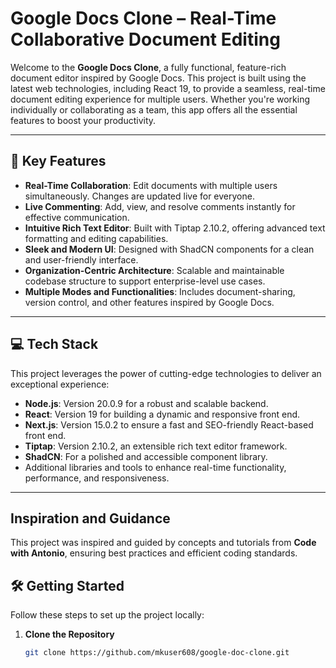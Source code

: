 # Google Docs Clone – Real-Time Collaborative Document Editing

Welcome to the **Google Docs Clone**, a fully functional, feature-rich document editor inspired by Google Docs. This project is built using the latest web technologies, including React 19, to provide a seamless, real-time document editing experience for multiple users. Whether you're working individually or collaborating as a team, this app offers all the essential features to boost your productivity.

---

## 🚀 Key Features

- **Real-Time Collaboration**: Edit documents with multiple users simultaneously. Changes are updated live for everyone.
- **Live Commenting**: Add, view, and resolve comments instantly for effective communication.
- **Intuitive Rich Text Editor**: Built with Tiptap 2.10.2, offering advanced text formatting and editing capabilities.
- **Sleek and Modern UI**: Designed with ShadCN components for a clean and user-friendly interface.
- **Organization-Centric Architecture**: Scalable and maintainable codebase structure to support enterprise-level use cases.
- **Multiple Modes and Functionalities**: Includes document-sharing, version control, and other features inspired by Google Docs.

---

## 💻 Tech Stack

This project leverages the power of cutting-edge technologies to deliver an exceptional experience:

- **Node.js**: Version 20.0.9 for a robust and scalable backend.
- **React**: Version 19 for building a dynamic and responsive front end.
- **Next.js**: Version 15.0.2 to ensure a fast and SEO-friendly React-based front end.
- **Tiptap**: Version 2.10.2, an extensible rich text editor framework.
- **ShadCN**: For a polished and accessible component library.
- Additional libraries and tools to enhance real-time functionality, performance, and responsiveness.

---

## Inspiration and Guidance

This project was inspired and guided by concepts and tutorials from **Code with Antonio**, ensuring best practices and efficient coding standards.

## 🛠️ Getting Started

Follow these steps to set up the project locally:

1. **Clone the Repository**
   ```bash
   git clone https://github.com/mkuser608/google-doc-clone.git
   ```
